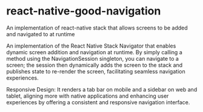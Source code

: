 # react-native-good-navigation
An implementation of react-native stack that allows screens to be added and navigated to at runtime

An implementation of the React Native Stack Navigator that enables dynamic screen addition and navigation at runtime. 
By simply calling a method using the NavigationSession singleton, you can navigate to a screen; the session then dynamically 
adds the screen to the stack and publishes state to re-render the screen, facilitating seamless navigation experiences.

Responsive Design: It renders a tab bar on mobile and a sidebar on web and tablet, aligning more with native applications and enhancing 
user experiences by offering a consistent and responsive navigation interface.
